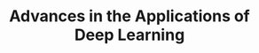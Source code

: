 ---
title: Advances in the Applications of Deep Learning
collection: publications
permalink: /publications/Advances in the Applications of Deep Learning
citation: Yangyang Guo , Shuzeng Du , Yongliang Qiao (Corresponding), Dong Liang
---